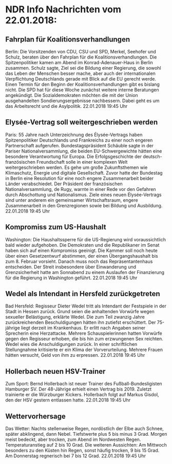# NDR Info Nachrichten vom 22.01.2018:


## Fahrplan für Koalitionsverhandlungen
Berlin: Die Vorsitzenden von CDU, CSU und SPD, Merkel, Seehofer und Schulz, beraten über den Fahrplan für die Koalitionsverhandlungen. Die Spitzenpolitiker kamen am Abend im Konrad-Adenauer-Haus in Berlin zusammen. Schulz sagte, Ziel sei die Bildung einer Regierung, die sowohl das Leben der Menschen besser mache, aber auch der internationalen Verpflichtung Deutschlands gerade mit Blick auf die EU gerecht werde. Einen Termin für den Beginn der Koalitionsverhandlungen gibt es bislang nicht. Die SPD hat für diese Woche zunächst weitere interne Beratungen angekündigt. Die Sozialdemokraten möchten die mit der Union ausgehandelten Sondierungsergebnisse nachbessern. Dabei geht es um das Arbeitsrecht und die Asylpolitik. 22.01.2018 19:45 Uhr 

## Elysée-Vertrag soll weitergeschrieben werden
Paris:	55 Jahre nach Unterzeichnung des Élysée-Vertrags haben Spitzenpolitiker Deutschlands und Frankreichs zu einer noch
engeren Partnerschaft aufgerufen. Bundestagspräsident Schäuble sagte in der Pariser Nationalversammlung, die beiden EU-Schwergewichte hätten eine besondere Verantwortung für Europa. Die Erfolgsgeschichte der deutsch-französischen Freundschaft solle in einer komplexen Welt weitergeschrieben werden. Es gehe um große Zukunftsthemen wie Klimaschutz, Energie und digitale Gesellschaft. Zuvor hatte der Bundestag in Berlin eine Resolution für eine noch engere Zusammenarbeit beider Länder verabschiedet. Der Präsident der französischen Nationalversammlung, de Rugy, warnte in einer Rede vor den Gefahren durch Abschottung und Nationalismus. Ziele eines neuen Élysée-Vertrags sind unter anderem ein gemeinsamer Wirtschaftsraum, engere Zusammenarbeit in den Grenzregionen sowie bei Bildung und Ausbildung. 22.01.2018 19:45 Uhr 

## Kompromiss zum US-Haushalt
Washington: Die Haushaltssperre für die US-Regierung wird voraussichtlich bald wieder aufgehoben. Die Demokraten und die Republikaner im Senat haben sich auf einen Kompromiss geeinigt. Die Kammer soll noch heute über einen Gesetzentwurf abstimmen, der einen Übergangshaushalt bis zum 8. Februar vorsieht. Danach muss noch das Repräsentantenhaus entscheiden. Der Streit insbesondere über Einwanderung und Grenzsicherheit hatte am Sonnabend zu einem Auslaufen der Finanzierung für die Regierung in Washington geführt. 22.01.2018 19:45 Uhr 

## Wedel als Intendant in Hersfeld zurückgetreten
Bad Hersfeld: Regisseur Dieter Wedel tritt als Intendant der Festspiele in der Stadt in Hessen zurück. Grund seien die anhaltenden Vorwürfe wegen sexueller Belästigung, erklärte Wedel. Die zum Teil zwanzig Jahre zurückreichenden Beschuldigungen hätten ihn zutiefst erschüttert. Der 75-jährige liegt derzeit im Krankenhaus. Er erlitt nach Angaben seiner Sprecherin eine Herzattacke. Mehrere Schauspielerinnen hatten Vorwürfe gegen den Regisseur erhoben, die bis hin zum erzwungenen Sex reichten. Wedel wies die Anschuldigungen zurück. In einer schriftlichen Stellungnahme kritisierte er ein Klima der Vorverurteilung. Mehrere Frauen hätten versucht, Geld von ihm zu erpressen. 22.01.2018 19:45 Uhr 

## Hollerbach neuen HSV-Trainer
Zum Sport: Bernd Hollerbach ist neuer Trainer des Fußball-Bundesligisten Hamburger SV. Der 48-Jährige erhielt einen Vertrag bis 2019. Zuletzt trainierte er die Würzburger Kickers. Hollerbach folgt auf Markus Gisdol, den der HSV gestern entlassen hatte. 22.01.2018 19:45 Uhr 

## Wettervorhersage
Das Wetter:
Nachts stellenweise Regen, nordöstlich der Elbe auch Schnee, später abklingend, dann Nebel. Tiefstwerte plus 5 bis minus 3 Grad. Morgen meist bedeckt, aber trocken, zum Abend im Nordwesten Regen. Temperaturanstieg auf 2 bis 10 Grad. Die weiteren Aussichten: Am Mittwoch besonders zu den Küsten hin Regen, sonst häufig trocken, 9 bis 15 Grad. Am Donnerstag regnerisch bei 7 bis 12 Grad. 22.01.2018 19:45 Uhr 
